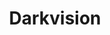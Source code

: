 ---
title: "Darkvision"
permalink: /spells/darkvision/
tags:
  - Spell
available_for:
  - Druid
  - Ranger
  - Sorcerer
  - Wizard
level: "2nd Level"
school: "Transmutation"
range: "Touch"
comp:
  - V
  - S
  - M
material: "either a pinch of dried carrot or an agate."
duration: "8 hours"
description: |
  You touch a willing creature to grant it the ability to see in the dark. For the duration, that creature has darkvision out to a range of 60 feet.
excerpt: "You touch a willing creature to grant it the ability to see in the dark."
source: "Basic Rules"
---